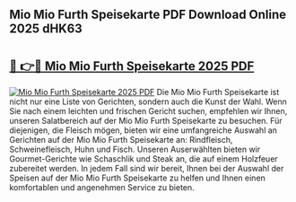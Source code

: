 ## Mio Mio Furth Speisekarte PDF Download Online 2025 dHK63

# <h2><a href="http://gca7w6.nevu.top/?p=Mio+Mio+Furth+Speisekarte">🔗 👉🔴 Mio Mio Furth Speisekarte 2025 PDF</a></h2>

[![Mio Mio Furth Speisekarte 2025 PDF](https://i.imgur.com/dBaPXMq.png)](http://gca7w6.nevu.top/?p=Mio+Mio+Furth+Speisekarte)
Die Mio Mio Furth Speisekarte ist nicht nur eine Liste von Gerichten, sondern auch die Kunst der Wahl. Wenn Sie nach einem leichten und frischen Gericht suchen, empfehlen wir Ihnen, unseren Salatbereich auf der Mio Mio Furth Speisekarte zu besuchen. Für diejenigen, die Fleisch mögen, bieten wir eine umfangreiche Auswahl an Gerichten auf der Mio Mio Furth Speisekarte an: Rindfleisch, Schweinefleisch, Huhn und Fisch. Unseren Auserwählten bieten wir Gourmet-Gerichte wie Schaschlik und Steak an, die auf einem Holzfeuer zubereitet werden. In jedem Fall sind wir bereit, Ihnen bei der Auswahl der Speisen auf der Mio Mio Furth Speisekarte zu helfen und Ihnen einen komfortablen und angenehmen Service zu bieten.
